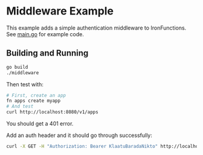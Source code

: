# Middleware Example

This example adds a simple authentication middleware to IronFunctions. See [main.go](main.go) for example code. 

## Building and Running

```sh
go build
./middleware
```

Then test with:

```sh
# First, create an app
fn apps create myapp
# And test
curl http://localhost:8080/v1/apps
```

You should get a 401 error. 

Add an auth header and it should go through successfully:

```sh
curl -X GET -H "Authorization: Bearer KlaatuBaradaNikto" http://localhost:8080/v1/apps
```

